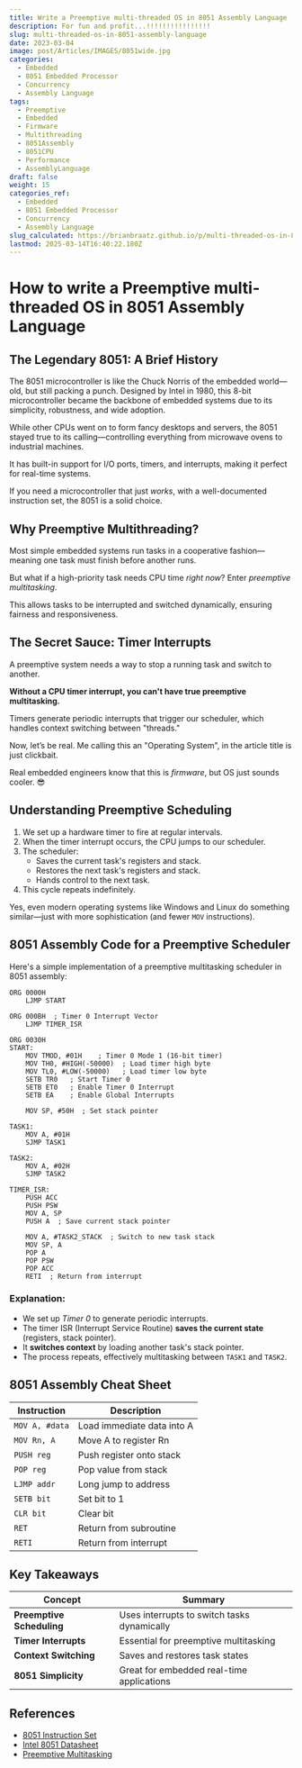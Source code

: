 ```yaml
---
title: Write a Preemptive multi-threaded OS in 8051 Assembly Language
description: For fun and profit...!!!!!!!!!!!!!!!!
slug: multi-threaded-os-in-8051-assembly-language
date: 2023-03-04
image: post/Articles/IMAGES/8051wide.jpg
categories:
  - Embedded
  - 8051 Embedded Processor
  - Concurrency
  - Assembly Language
tags:
  - Preemptive
  - Embedded
  - Firmware
  - Multithreading
  - 8051Assembly
  - 8051CPU
  - Performance
  - AssemblyLanguage
draft: false
weight: 15
categories_ref:
  - Embedded
  - 8051 Embedded Processor
  - Concurrency
  - Assembly Language
slug_calculated: https://brianbraatz.github.io/p/multi-threaded-os-in-8051-assembly-language
lastmod: 2025-03-14T16:40:22.180Z
---
```

# How to write a Preemptive multi-threaded OS in 8051 Assembly Language

## The Legendary 8051: A Brief History

The 8051 microcontroller is like the Chuck Norris of the embedded world—old, but still packing a punch. Designed by Intel in 1980, this 8-bit microcontroller became the backbone of embedded systems due to its simplicity, robustness, and wide adoption.

While other CPUs went on to form fancy desktops and servers, the 8051 stayed true to its calling—controlling everything from microwave ovens to industrial machines.

It has built-in support for I/O ports, timers, and interrupts, making it perfect for real-time systems.

If you need a microcontroller that just *works*, with a well-documented instruction set, the 8051 is a solid choice.

## Why Preemptive Multithreading?

Most simple embedded systems run tasks in a cooperative fashion—meaning one task must finish before another runs.

But what if a high-priority task needs CPU time *right now*? Enter *preemptive multitasking*.

This allows tasks to be interrupted and switched dynamically, ensuring fairness and responsiveness.

## The Secret Sauce: Timer Interrupts

A preemptive system needs a way to stop a running task and switch to another.

**Without a CPU timer interrupt, you can't have true preemptive multitasking.**

Timers generate periodic interrupts that trigger our scheduler, which handles context switching between "threads."

Now, let’s be real. Me calling this an "Operating System", in the article title is just clickbait.

Real embedded engineers know that this is *firmware*, but OS just sounds cooler. 😎

## Understanding Preemptive Scheduling

1. We set up a hardware timer to fire at regular intervals.
2. When the timer interrupt occurs, the CPU jumps to our scheduler.
3. The scheduler:
   * Saves the current task's registers and stack.
   * Restores the next task's registers and stack.
   * Hands control to the next task.
4. This cycle repeats indefinitely.

Yes, even modern operating systems like Windows and Linux do something similar—just with more sophistication (and fewer `MOV` instructions).

## 8051 Assembly Code for a Preemptive Scheduler

Here's a simple implementation of a preemptive multitasking scheduler in 8051 assembly:

```assembly
ORG 0000H
    LJMP START

ORG 000BH  ; Timer 0 Interrupt Vector
    LJMP TIMER_ISR

ORG 0030H
START:
    MOV TMOD, #01H    ; Timer 0 Mode 1 (16-bit timer)
    MOV TH0, #HIGH(-50000)  ; Load timer high byte
    MOV TL0, #LOW(-50000)   ; Load timer low byte
    SETB TR0   ; Start Timer 0
    SETB ET0   ; Enable Timer 0 Interrupt
    SETB EA    ; Enable Global Interrupts

    MOV SP, #50H  ; Set stack pointer

TASK1:
    MOV A, #01H
    SJMP TASK1

TASK2:
    MOV A, #02H
    SJMP TASK2

TIMER_ISR:
    PUSH ACC
    PUSH PSW
    MOV A, SP
    PUSH A  ; Save current stack pointer

    MOV A, #TASK2_STACK  ; Switch to new task stack
    MOV SP, A
    POP A
    POP PSW
    POP ACC
    RETI  ; Return from interrupt
```

### Explanation:

* We set up *Timer 0* to generate periodic interrupts.
* The timer ISR (Interrupt Service Routine) **saves the current state** (registers, stack pointer).
* It **switches context** by loading another task's stack pointer.
* The process repeats, effectively multitasking between `TASK1` and `TASK2`.

## 8051 Assembly Cheat Sheet

| Instruction    | Description                |
| -------------- | -------------------------- |
| `MOV A, #data` | Load immediate data into A |
| `MOV Rn, A`    | Move A to register Rn      |
| `PUSH reg`     | Push register onto stack   |
| `POP reg`      | Pop value from stack       |
| `LJMP addr`    | Long jump to address       |
| `SETB bit`     | Set bit to 1               |
| `CLR bit`      | Clear bit                  |
| `RET`          | Return from subroutine     |
| `RETI`         | Return from interrupt      |

## Key Takeaways

| Concept                   | Summary                                     |
| ------------------------- | ------------------------------------------- |
| **Preemptive Scheduling** | Uses interrupts to switch tasks dynamically |
| **Timer Interrupts**      | Essential for preemptive multitasking       |
| **Context Switching**     | Saves and restores task states              |
| **8051 Simplicity**       | Great for embedded real-time applications   |

## References

* [8051 Instruction Set](https://www.keil.com/support/man/docs/is51/is51_opcodes.htm)
* [Intel 8051 Datasheet](https://www.intel.com/design/mcs51/manuals/272383.htm)
* [Preemptive Multitasking](https://en.wikipedia.org/wiki/Preemption_\(computing\))
